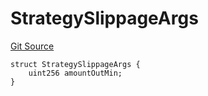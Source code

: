 # StrategySlippageArgs
[Git Source](https://github.com/bob-collective/bob/blob/master/src/gateway/CommonStructs.sol)


```solidity
struct StrategySlippageArgs {
    uint256 amountOutMin;
}
```

